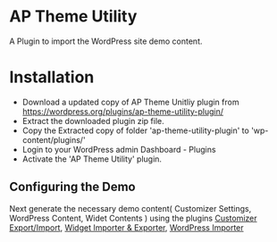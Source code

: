 # AP Theme Utility
A Plugin to import the WordPress site demo content.

# Installation
- Download a updated copy of AP Theme Unitliy plugin from https://wordpress.org/plugins/ap-theme-utility-plugin/
- Extract the downloaded plugin zip file.
- Copy the Extracted copy of folder 'ap-theme-utility-plugin' to 'wp-content/plugins/'
- Login to your WordPress admin Dashboard - Plugins
- Activate the 'AP Theme Utility' plugin.

## Configuring the Demo
Next generate the necessary demo content( Customizer Settings, WordPress Content, Widet Contents ) using the plugins [Customizer Export/Import](https://wordpress.org/plugins/customizer-export-import/), [Widget Importer & Exporter](https://wordpress.org/plugins/widget-importer-exporter/), [WordPress Importer](https://wordpress.org/plugins/wordpress-importer/)
